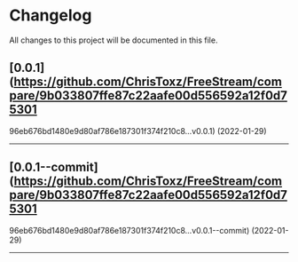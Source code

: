 <!--- BEGIN HEADER -->
# Changelog

All changes to this project will be documented in this file.
<!--- END HEADER -->

## [0.0.1](https://github.com/ChrisToxz/FreeStream/compare/9b033807ffe87c22aafe00d556592a12f0d75301
96eb676bd1480e9d80af786e187301f374f210c8...v0.0.1) (2022-01-29)

---

## [0.0.1--commit](https://github.com/ChrisToxz/FreeStream/compare/9b033807ffe87c22aafe00d556592a12f0d75301
96eb676bd1480e9d80af786e187301f374f210c8...v0.0.1--commit) (2022-01-29)

---

